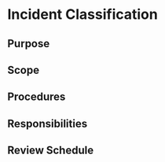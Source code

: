 # Incident Classification

## Purpose

## Scope

## Procedures

## Responsibilities

## Review Schedule
